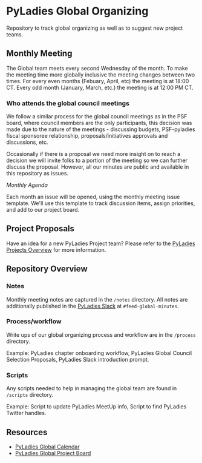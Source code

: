 # PyLadies Global Organizing

Repository to track global organizing as well as to suggest new project teams.

## Monthly Meeting

The Global team meets every second Wednesday of the month. To make the meeting time more globally inclusive the meeting changes between two times. For every even months (Febuary, April, etc) the meeting is at 18:00 CT. Every odd month (January, March, etc.) the meeting is at 12:00 PM CT.


### Who attends the global council meetings

We follow a similar process for the global council meetings as in the PSF board, where council members are the only participants, this decision was made due to the nature of the meetings - discussing budgets, PSF-pyladies fiscal sponsoree relationship, proposals/initiatives approvals and discussions, etc.

Occasionally if there is a proposal we need more insight on to reach a decision we will invite folks to a portion of the meeting so we can further discuss the proposal. However, all our minutes are public and available in this repository as issues.

_Monthly Agenda_

Each month an issue will be opened, using the monthly meeting issue template. We'll use this template to track discussion items, assign priorities, and add to our project board.

## Project Proposals

Have an idea for a new PyLadies Project team? Please refer to the [PyLadies Projects Overview](process/pyladies-projects-overview.md) for more information.

## Repository Overview

### Notes

Monthly meeting notes are captured in the `/notes` directory. All notes are additionally published in the [PyLadies Slack](https://slackin.pyladies.com/) at `#feed-global-minutes`.

### Process/workflow

Write ups of our global organizing process and workflow are in the `/process` directory. 

Example: PyLadies chapter onboarding workflow, PyLadies Global Council Selection Proposals, PyLadies Slack introduction prompt.

### Scripts

Any scripts needed to help in managing the global team are found in `/scripts` directory.

Example: Script to update PyLadies MeetUp info, Script to find PyLadies Twitter handles.

## Resources

- [PyLadies Global Calendar](https://calendar.google.com/calendar?cid=cHlmb3VuZC5vcmdfcDk3NDJrNnBrMGZjamQ2NW9scGpiY2F2NmNAZ3JvdXAuY2FsZW5kYXIuZ29vZ2xlLmNvbQ)
- [PyLadies Global Project Board](https://github.com/orgs/pyladies/projects/1)
